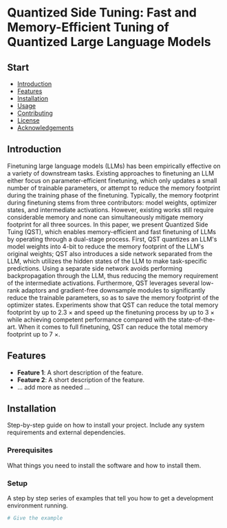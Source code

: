 
# Quantized Side Tuning: Fast and Memory-Efficient Tuning of Quantized Large Language Models

## Start

- [Introduction](#introduction)
- [Features](#features)
- [Installation](#installation)
- [Usage](#usage)
- [Contributing](#contributing)
- [License](#license)
- [Acknowledgements](#acknowledgements)

## Introduction

Finetuning large language models (LLMs) has been empirically effective on a variety of downstream tasks. Existing approaches to finetuning an LLM either focus on parameter-efficient finetuning, which only updates a small number of trainable parameters, or attempt to reduce the memory footprint during the training phase of the finetuning. Typically, the memory footprint during finetuning stems from three contributors: model weights, optimizer states, and intermediate activations. However, existing works still require considerable memory and none can simultaneously mitigate memory footprint for all three sources. In this paper, we present Quantized Side Tuing (QST), which enables memory-efficient and fast finetuning of LLMs by operating through a dual-stage process. First, QST quantizes an LLM's model weights into 4-bit to reduce the memory footprint of the LLM's original weights; QST also introduces a side network separated from the LLM, which utilizes the hidden states of the LLM to make task-specific predictions. Using a separate side network avoids performing backpropagation through the LLM, thus reducing the memory requirement of the intermediate activations. Furthermore, QST leverages several low-rank adaptors and gradient-free downsample modules to significantly reduce the trainable parameters, so as to save the memory footprint of the optimizer states. 
Experiments show that QST can reduce the total memory footprint by up to 2.3 $\times$ and speed up the finetuning process by up to 3 $\times$ while achieving competent performance compared with the state-of-the-art. When it comes to full finetuning, QST can reduce the total memory footprint up to 7 $\times$.

## Features

- **Feature 1**: A short description of the feature.
- **Feature 2**: A short description of the feature.
- ... add more as needed ...

## Installation

Step-by-step guide on how to install your project. Include any system requirements and external dependencies.

### Prerequisites

What things you need to install the software and how to install them.

### Setup

A step by step series of examples that tell you how to get a development environment running.

```bash
# Give the example
